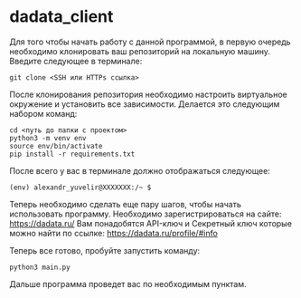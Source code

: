 # dadata_client

Для того чтобы начать работу с данной программой, в первую очередь необходимо клонировать ваш репозиторий на локальную машину. Введите следующее в терминале:

    git clone <SSH или HTTPs ссылка>

После клонирования репозитория необходимо настроить виртуальное окружение и установить все зависимости. Делается это следующим набором команд:

    cd <путь до папки с проектом>
    python3 -m venv env
    source env/bin/activate
    pip install -r requirements.txt

После всего у вас в терминале должно отображаться следующее:

    (env) alexandr_yuvelir@XXXXXXX:/~ $

Теперь необходимо сделать еще пару шагов, чтобы начать использовать программу.
Необходимо зарегистрироваться на сайте: https://dadata.ru/
Вам понадобятся API-ключ и Секретный ключ которые можно найти по ссылке: https://dadata.ru/profile/#info

Теперь все готово, пробуйте запустить команду:

    python3 main.py

Дальше программа проведет вас по необходимым пунктам.
